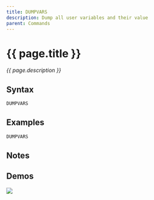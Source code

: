 ```yaml
---
title: DUMPVARS
description: Dump all user variables and their value
parent: Commands
---
```


# {{ page.title }}

_{{ page.description }}_

## Syntax

```java
DUMPVARS 
```

## Examples

```java
DUMPVARS
```

## Notes


## Demos

![](N/A)

